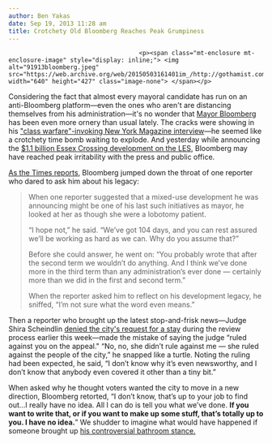 ```yaml
---
author: Ben Yakas
date: Sep 19, 2013 11:28 am
title: Crotchety Old Bloomberg Reaches Peak Grumpiness
---
```


	
										<p><span class="mt-enclosure mt-enclosure-image" style="display: inline;"> <img alt="91913bloomberg.jpeg" src="https://web.archive.org/web/20150503161401im_/http://gothamist.com/attachments/byakas/91913bloomberg.jpeg" width="640" height="427" class="image-none"> </span></p>

<p>Considering the fact that almost every mayoral candidate has run on an anti-Bloomberg platform&#x2014;even the ones who aren&apos;t are distancing themselves from his administration&#x2014;it&apos;s no wonder that <a href="https://web.archive.org/web/20150503161401/http://gothamist.com/tags/mayorbloomberg">Mayor Bloomberg</a> has been even more ornery than usual lately. The cracks were showing in his <a href="https://web.archive.org/web/20150503161401/http://gothamist.com/2013/09/07/bloomberg_calls_bill_de_blasio_camp.php">&quot;class warfare&quot;-invoking New York Magazine interview</a>&#x2014;he seemed like a crotchety time bomb waiting to explode. And yesterday while announcing the <a href="https://web.archive.org/web/20150503161401/http://gothamist.com/2013/09/18/behold_the_giant_housingbowling_all.php#photo-1">$1.1 billion Essex Crossing development on the LES</a>, Bloomberg may have reached peak irritability with the press and public office.</p>

<p><a href="https://web.archive.org/web/20150503161401/http://www.nytimes.com/2013/09/19/nyregion/asked-to-reflect-bloomberg-grumbles-instead.html?partner=rss&amp;emc=rss">As the Times reports</a>, Bloomberg jumped down the throat of one reporter who dared to ask him about his legacy:</p>

<blockquote>When one reporter suggested that a mixed-use development he was announcing might be one of his last such initiatives as mayor, he looked at her as though she were a lobotomy patient.

<p>&#x201C;I hope not,&#x201D; he said. &#x201C;We&#x2019;ve got 104 days, and you can rest assured we&#x2019;ll be working as hard as we can. Why do you assume that?&#x201D;</p>

<p>Before she could answer, he went on: &#x201C;You probably wrote that after the second term we wouldn&#x2019;t do anything. And I think we&#x2019;ve done more in the third term than any administration&#x2019;s ever done &#x2014; certainly more than we did in the first and second term.&#x201D;</p>

<p>When the reporter asked him to reflect on his development legacy, he sniffed, &#x201C;I&#x2019;m not sure what the word even means.&#x201D;</p></blockquote><p></p>

<p>Then a reporter who brought up the latest stop-and-frisk news&#x2014;Judge Shira Scheindlin <a href="https://web.archive.org/web/20150503161401/http://gothamist.com/2013/09/17/stop-and-frisk_2.php">denied the city&apos;s request for a stay</a> during the review process earlier this week&#x2014;made the mistake of saying the judge &#x201C;ruled against you on the appeal.&quot; &#x201C;No, no, she didn&#x2019;t rule against me &#x2014; she ruled against the people of the city,&#x201D; he snapped like a turtle. Noting the ruling had been expected, he said, &#x201C;I don&#x2019;t know why it&#x2019;s even newsworthy, and I don&#x2019;t know that anybody even covered it other than a tiny bit.&#x201D;</p>

<p>When asked why he thought voters wanted the city to move in a new direction, Bloomberg retorted, &#x201C;I don&#x2019;t know, that&#x2019;s up to your job to find out...I really have no idea. All I can do is tell you what we&#x2019;ve done. <strong>If you want to write that, or if you want to make up some stuff, that&#x2019;s totally up to you. I have no idea.</strong>&#x201D; We shudder to imagine what would have happened if someone brought up <a href="https://web.archive.org/web/20150503161401/http://gothamist.com/2013/08/23/bloombergs_advice_for_success_dont.php">his controversial bathroom stance.</a></p>					
										
									
				